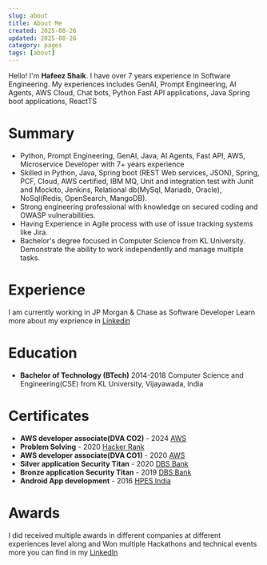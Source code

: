 ```yaml
---
slug: about
title: About Me
created: 2025-08-26
updated: 2025-08-26
category: pages
tags: [about]
---
```


Hello! I'm **Hafeez Shaik**. I have over 7 years experience in Software Engineering.
My experiences includes GenAI, Prompt Engineering, AI Agents, AWS Cloud, Chat bots, Python Fast API applications, Java Spring boot applications, ReactTS

# Summary
- Python, Prompt Engineering, GenAI, Java, AI Agents, Fast API, AWS, Microservice Developer with 7+ years experience
- Skilled in Python, Java, Spring boot (REST Web services, JSON), Spring, PCF, Cloud, AWS certified, IBM MQ, Unit and integration test with Junit and Mockito, Jenkins, Relational db(MySql, Mariadb, Oracle), NoSql(Redis, OpenSearch, MangoDB).
- Strong engineering professional with knowledge on secured coding and OWASP vulnerabilities.
- Having Experience in Agile process with use of issue tracking systems like Jira.
- Bachelor's degree focused in Computer Science from KL University. Demonstrate the ability to work independently and manage multiple tasks.

# Experience
I am currently working in JP Morgan & Chase as Software Developer
Learn more about my exprience in [Linkedin](https://www.linkedin.com/in/shaik--hafeez/)

# Education
- **Bachelor of Technology (BTech)** 2014-2018
Computer Science and Engineering(CSE) from KL University, Vijayawada, India

# Certificates
- **AWS developer associate(DVA CO2)** - 2024 [AWS](https://www.credly.com/badges/3e7f7652-4ad2-4472-ae78-bd731021d8c4/public_url)
- **Problem Solving** - 2020 [Hacker Rank](https://www.hackerrank.com/certificates/c74aa8ff0d74)
- **AWS developer associate(DVA CO1)** - 2020 [AWS](https://www.credly.com/badges/7c5047b4-ac67-4ea6-a65c-7e1ec415d880?source=linked_in_profile)
- **Silver application Security Titan** - 2020 [DBS Bank](https://drive.google.com/file/d/1cwKbORvoMHqwys0cdBWnzmyWGa0mkvFX/view)
- **Bronze application Security Titan** - 2019 [DBS Bank](https://drive.google.com/file/d/1JUL9BEc_LwwX-EMdkhyHg9piSiEkVfRn/view)
- **Android App development** - 2016 [HPES India]()

# Awards
I did received multiple awards in different companies at different experiences level along and Won multiple Hackathons and technical events more you can find in my [LinkedIn](https://www.linkedin.com/in/shaik--hafeez/)